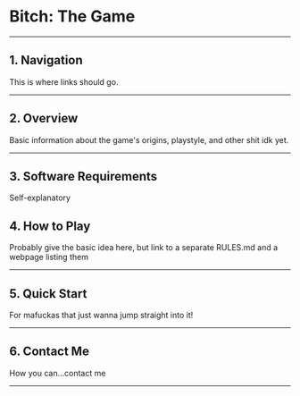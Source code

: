 # Bitch: The Game

***

## 1. Navigation

This is where links should go.

***

## 2. Overview

Basic information about the game's origins, playstyle, and other shit idk yet.

***

## 3. Software Requirements

Self-explanatory

## 4. How to Play


Probably give the basic idea here, but link to a separate RULES.md and a webpage listing them

***

## 5. Quick Start

For mafuckas that just wanna jump straight into it!

***

## 6. Contact Me

How you can...contact me

***
